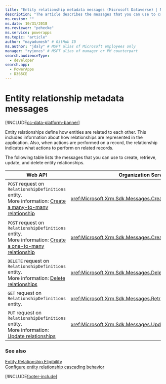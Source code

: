 ```yaml
---
title: "Entity relationship metadata messages (Microsoft Dataverse) | Microsoft Docs" # Intent and product brand in a unique string of 43-59 chars including spaces
description: "The article describes the messages that you can use to create, retrieve, update, and delete entity relationships using Web API and Organization service." # 115-145 characters including spaces. This abstract displays in the search result.
ms.custom: ""
ms.date: 10/31/2018
ms.reviewer: "pehecke"
ms.service: powerapps
ms.topic: "article"
author: "mayadumesh" # GitHub ID
ms.author: "jdaly" # MSFT alias of Microsoft employees only
manager: "ryjones" # MSFT alias of manager or PM counterpart
search.audienceType: 
  - developer
search.app: 
  - PowerApps
  - D365CE
---
```

# Entity relationship metadata messages

[!INCLUDE[cc-data-platform-banner](../../includes/cc-data-platform-banner.md)]

Entity relationships define how entities are related to each other. This includes information about how relationships are represented in the application. Also, when actions are performed on a record, the relationship indicates what actions to perform on related records.  
  
The following table lists the messages that you can use to create, retrieve, update, and delete entity relationships.  
  
|Web API|Organization Service|Description|  
|-------------|-------------|-----------------|  
|`POST` request on `RelationshipDefinitions` entity. <br/>More information: [Create a many-to-many relationship](webapi/create-update-entity-relationships-using-web-api.md#create-a-many-to-many-relationship) |<xref:Microsoft.Xrm.Sdk.Messages.CreateManyToManyRequest>|Creates a many-to-many relationship between two entities.|  
|`POST` request on `RelationshipDefinitions` entity. <br/>More information: [Create a one-to-many relationship](webapi/create-update-entity-relationships-using-web-api.md#create-a-one-to-many-relationship)|<xref:Microsoft.Xrm.Sdk.Messages.CreateOneToManyRequest>|Creates a one-to-many relationship between two entities.|  
|`DELETE` request on `RelationshipDefinitions` entity.<br/>More information: [Delete relationships](webapi/create-update-entity-relationships-using-web-api.md#delete-relationships)|<xref:Microsoft.Xrm.Sdk.Messages.DeleteRelationshipRequest>|Deletes an entity relationship.|  
|`GET` request on `RelationshipDefinitions` entity.|<xref:Microsoft.Xrm.Sdk.Messages.RetrieveRelationshipRequest>|Retrieves an entity relationship.|  
|`PUT` request on `RelationshipDefinitions` entity.<br/>More information: [Update relationships](webapi/create-update-entity-relationships-using-web-api.md#update-relationships)|<xref:Microsoft.Xrm.Sdk.Messages.UpdateRelationshipRequest>|Updates an entity relationship.|  
  
### See also  

 [Entity Relationship Eligibility](entity-relationship-eligibility.md)   
 [Configure entity relationship cascading behavior](configure-entity-relationship-cascading-behavior.md)


[!INCLUDE[footer-include](../../includes/footer-banner.md)]